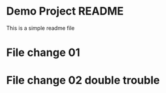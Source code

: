 # Demo Project README

This is a simple readme file

# File change 01
# File change 02 double trouble 